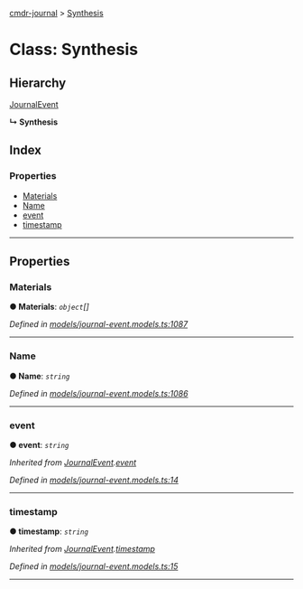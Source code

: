 [cmdr-journal](../README.md) > [Synthesis](../classes/synthesis.md)



# Class: Synthesis

## Hierarchy


 [JournalEvent](journalevent.md)

**↳ Synthesis**







## Index

### Properties

* [Materials](synthesis.md#materials)
* [Name](synthesis.md#name)
* [event](synthesis.md#event)
* [timestamp](synthesis.md#timestamp)



---
## Properties
<a id="materials"></a>

###  Materials

**●  Materials**:  *`object`[]* 

*Defined in [models/journal-event.models.ts:1087](https://github.com/chrisbruford/cmdr-journal/blob/5b08b7d/src/models/journal-event.models.ts#L1087)*





___

<a id="name"></a>

###  Name

**●  Name**:  *`string`* 

*Defined in [models/journal-event.models.ts:1086](https://github.com/chrisbruford/cmdr-journal/blob/5b08b7d/src/models/journal-event.models.ts#L1086)*





___

<a id="event"></a>

###  event

**●  event**:  *`string`* 

*Inherited from [JournalEvent](journalevent.md).[event](journalevent.md#event)*

*Defined in [models/journal-event.models.ts:14](https://github.com/chrisbruford/cmdr-journal/blob/5b08b7d/src/models/journal-event.models.ts#L14)*





___

<a id="timestamp"></a>

###  timestamp

**●  timestamp**:  *`string`* 

*Inherited from [JournalEvent](journalevent.md).[timestamp](journalevent.md#timestamp)*

*Defined in [models/journal-event.models.ts:15](https://github.com/chrisbruford/cmdr-journal/blob/5b08b7d/src/models/journal-event.models.ts#L15)*





___


